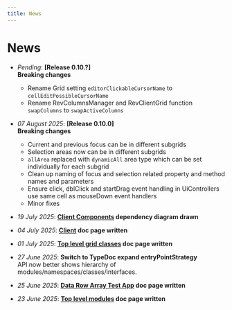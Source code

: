```yaml
---
title: News
---
```


# News

* *Pending*: **[Release 0.10.?]**\
    **Breaking changes**
    * Rename Grid setting `editorClickableCursorName` to `cellEditPossibleCursorName`
    * Rename RevColumnsManager and RevClientGrid function `swapColumns` to `swapActiveColumns`

* *07 August 2025*: **[Release 0.10.0]**\
    **Breaking changes**
    * Current and previous focus can be in different subgrids
    * Selection areas now can be in different subgrids
    * `allArea` replaced with `dynamicAll` area type which can be set individually for each subgrid
    * Clean up naming of focus and selection related property and method names and parameters
    * Ensure click, dblClick and startDrag event handling in UiControllers use same cell as mouseDown event handlers
    * Minor fixes

* *19 July 2025*: **[Client Components](../architecture/client/components/index.md) dependency diagram drawn**

* *04 July 2025*: **[Client](../architecture/client/index.md) doc page written**

* *01 July 2025*: **[Top level grid classes](../architecture/top-level/grid-classes/index.md) doc page written**

* *27 June 2025*: **Switch to TypeDoc expand entryPointStrategy**\
API now better shows hierarchy of modules/namespaces/classes/interfaces.

* *25 June 2025*: **[Data Row Array Test App](../examples/data-row-array-test/index.md) doc page written**

* *23 June 2025*: **[Top level modules](../architecture/top-level/modules/index.md) doc page written**
